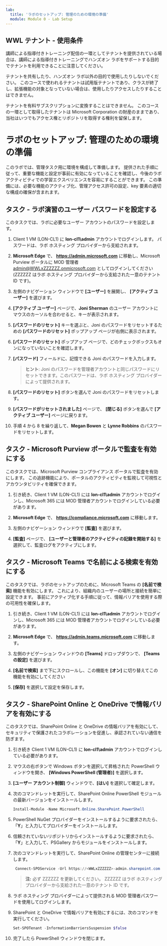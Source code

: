 ```yaml
---
lab:
  title: 'ラボのセットアップ: 管理のための環境の準備'
  module: Module 0 - Lab Setup
---
```


## WWL テナント - 使用条件

講師による指導付きトレーニング配信の一環としてテナントを提供されている場合は、講師による指導付きトレーニングでハンズオン ラボをサポートする目的でテナントを利用できることに注意してください。

テナントを共有したり、ハンズオン ラボ以外の目的で使用したりしないでください。 このコースで使われるテナントは試用版テナントであり、クラスが終了し、拡張機能の対象となっていない場合は、使用したりアクセスしたりすることはできません。

テナントを有料サブスクリプションに変換することはできません。 このコースの一環として取得したテナントは Microsoft Corporation の財産のままであり、当社はいつでもアクセス権とリポジトリを取得する権利を留保します。

# ラボのセットアップ: 管理のための環境の準備

このラボでは、管理タスク用に環境を構成して準備します。 提供された手順に従って、重要な機能と設定が事前に有効になっていることを確認し、今後のラボ アクティビティでの学習エクスペリエンスを容易にすることができます。 この準備には、必要な機能のアクティブ化、管理アクセス許可の設定、key 要素の適切な構成の確保が含まれます。

## タスク - ラボ演習のユーザー パスワードを設定する

このタスクでは、ラボに必要なユーザー アカウントのパスワードを設定します。

1. Client 1 VM (LON-CL1) に **lon-cl1\admin** アカウントでログインします。 パスワードは、ラボ ホスティング プロバイダーから支給されます。

1. **Microsoft Edge** で、 **https://admin.microsoft.com** に移動し、Microsoft Purview ポータルに MOD 管理者 admin@WWLxZZZZZZ.onmicrosoft.com としてログインしてください (ZZZZZZ はラボ ホスティング プロバイダーから支給された一意のテナント ID です)。

1. 左側のナビゲーション ウィンドウで **[ユーザー]** を展開し、 **[アクティブ ユーザー]** を選びます。

1. **[アクティブ ユーザー]** ページで、**Joni Sherman** のユーザー アカウントにマウスのカーソルを合わせると、キーが表示されます。

1. **[パスワードのリセット]** キーを選ぶと、Joni のパスワードをリセットするための **[パスワードのリセット]** ポップアップ ページが右側に表示されます。

1. **[パスワードのリセット]** ポップアップ ページで、どのチェックボックスもオンになっていないことを確認します。

1. **[パスワード]** フィールドに、記憶できる Joni のパスワードを入力します。

    >**ヒント**: Joni のパスワードを管理者アカウントと同じパスワードにリセットできます。このパスワードは、ラボ ホスティング プロバイダーによって提供されます。

1. **[パスワードのリセット]** ボタンを選んで Joni のパスワードをリセットします。

1. **[パスワードがリセットされました]** ページで、 **[閉じる]** ボタンを選んで **[アクティブ ユーザー]** ページに戻ります。

1. 手順 4 から 8 を繰り返して、**Megan Bowen** と **Lynne Robbins** のパスワードをリセットします。

## タスク - Microsoft Purview ポータルで監査を有効にする

このタスクでは、Microsoft Purview コンプライアンス ポータルで監査を有効にします。 この追跡機能により、ポータルのアクティビティを監視して可視性とアカウンタビリティを確保できます。

1. 引き続き、Client 1 VM (LON-CL1) には **lon-cl1\admin** アカウントでログインし、Microsoft 365 には MOD 管理者アカウントでログインしている必要があります。

1. **Microsoft Edge** で、 **https://compliance.microsoft.com** に移動します。

1. 左側のナビゲーション ウィンドウで **[監査]** を選びます。

1. **[監査]** ページで、 **[ユーザーと管理者のアクティビティの記録を開始する]** を選択して、監査ログをアクティブにします。

## タスク - Microsoft Teams で名前による検索を有効にする

このタスクでは、ラボのセットアップのために、Microsoft Teams の **[名前で検索]** 機能を有効にします。 これにより、組織内のユーザーの場所と接続を簡単に設定できます。 事前にアクティブ化する手順に従って、情報バリアを使用する際の可用性を確保します。

1. 引き続き、Client 1 VM (LON-CL1) には **lon-cl1\admin** アカウントでログインし、Microsoft 365 には MOD 管理者アカウントでログインしている必要があります。

1. **Microsoft Edge** で、 **https://admin.teams.microsoft.com** に移動します。

1. 左側のナビゲーション ウィンドウの **[Teams]** ドロップダウンで、 **[Teams の設定]** を選びます。

1. **[名前で検索]** まで下にスクロールし、この機能を **[オン]** に切り替えてこの機能を有効にしてください

1. **[保存]** を選択して設定を保存します。

## タスク - SharePoint Online と OneDrive で情報バリアを有効にする

このタスクでは、SharePoint Online と OneDrive の情報バリアを有効にして、セキュリティで保護されたコラボレーションを促進し、承認されていない通信を防ぎます。

1. 引き続き Client 1 VM (LON-CL1) に **lon-cl1\admin** アカウントでログインしている必要があります。

1. マウスの右ボタンで Windows ボタンを選択して昇格された PowerShell ウィンドウを開き、 **[Windows PowerShell (管理者)]** を選択します。

1. **[ユーザー アカウント制御]** ウィンドウで、**[はい]** を選択して確定します。

1. 次のコマンドレットを実行して、SharePoint Online PowerShell モジュールの最新バージョンをインストールします。

    ```powershell
    Install-Module -Name Microsoft.Online.SharePoint.PowerShell
    ```

1. PowerShell NuGet プロバイダーをインストールするように要求されたら、「**Y**」と入力してプロバイダーをインストールします。

1. 信頼されていないリポジトリからインストールするように要求されたら、「**Y**」と入力して、PSGallery からモジュールをインストールします。

1. 次のコマンドレットを実行して、SharePoint Online の管理センターに接続します。

    ```powershell
     Connect-SPOService -Url https://<WWLxZZZZZZ>-admin.sharepoint.com -Credential admin@<WWLxZZZZZZ>.onmicrosoft.com
    ```

    >**注:** 必ず ZZZZZZ を更新してください。 ZZZZZZ はラボ ホスティング プロバイダーから支給された一意のテナント ID です。

1. ラボ ホスティング プロバイダーによって提供される MOD 管理者パスワードを使用してログインします。

1. SharePoint と OneDrive で情報バリアを有効にするには、次のコマンドを実行してください。

    ```powershell
    Set-SPOTenant -InformationBarriersSuspension $false
    ```

1. 完了したら PowerShell ウィンドウを閉じます。

